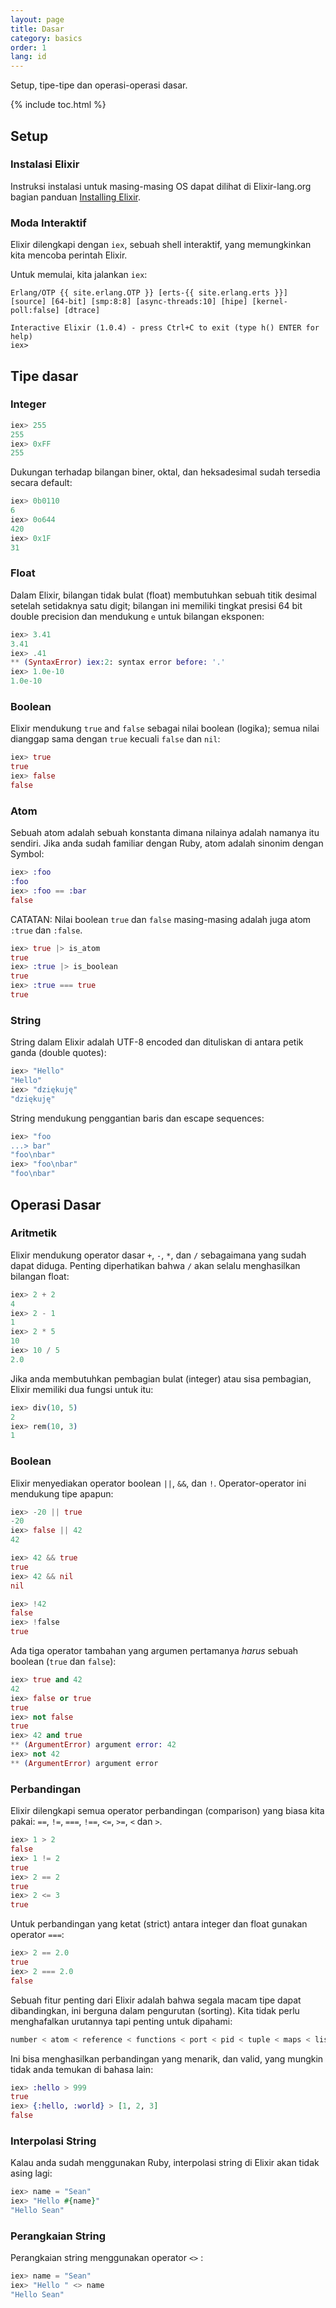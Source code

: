 ```yaml
---
layout: page
title: Dasar
category: basics
order: 1
lang: id
---
```


Setup, tipe-tipe dan operasi-operasi dasar.

{% include toc.html %}

## Setup

### Instalasi Elixir

Instruksi instalasi untuk masing-masing OS dapat dilihat di Elixir-lang.org bagian panduan [Installing Elixir](http://elixir-lang.org/install.html).

### Moda Interaktif

Elixir dilengkapi dengan `iex`, sebuah shell interaktif, yang memungkinkan kita mencoba perintah Elixir.

Untuk memulai, kita jalankan `iex`:

	Erlang/OTP {{ site.erlang.OTP }} [erts-{{ site.erlang.erts }}] [source] [64-bit] [smp:8:8] [async-threads:10] [hipe] [kernel-poll:false] [dtrace]

	Interactive Elixir (1.0.4) - press Ctrl+C to exit (type h() ENTER for help)
	iex>

## Tipe dasar

### Integer

```elixir
iex> 255
255
iex> 0xFF
255
```

Dukungan terhadap bilangan biner, oktal, dan heksadesimal sudah tersedia secara default:

```elixir
iex> 0b0110
6
iex> 0o644
420
iex> 0x1F
31
```

### Float

Dalam Elixir, bilangan tidak bulat (float) membutuhkan sebuah titik desimal setelah setidaknya satu digit; bilangan ini memiliki tingkat presisi 64 bit double precision dan mendukung `e` untuk bilangan eksponen:

```elixir
iex> 3.41
3.41
iex> .41
** (SyntaxError) iex:2: syntax error before: '.'
iex> 1.0e-10
1.0e-10
```


### Boolean

Elixir mendukung `true` and `false` sebagai nilai boolean (logika); semua nilai dianggap sama dengan `true` kecuali `false` dan `nil`:

```elixir
iex> true
true
iex> false
false
```

### Atom

Sebuah atom adalah sebuah konstanta dimana nilainya adalah namanya itu sendiri. Jika anda sudah familiar dengan Ruby, atom adalah sinonim dengan Symbol:

```elixir
iex> :foo
:foo
iex> :foo == :bar
false
```

CATATAN: Nilai boolean `true` dan `false` masing-masing adalah juga atom `:true` dan `:false`.

```elixir
iex> true |> is_atom
true
iex> :true |> is_boolean
true
iex> :true === true
true
```

### String

String dalam Elixir adalah UTF-8 encoded dan dituliskan di antara petik ganda (double quotes):

```elixir
iex> "Hello"
"Hello"
iex> "dziękuję"
"dziękuję"
```

String mendukung penggantian baris dan escape sequences:

```elixir
iex> "foo
...> bar"
"foo\nbar"
iex> "foo\nbar"
"foo\nbar"
```

## Operasi Dasar

### Aritmetik

Elixir mendukung operator dasar `+`, `-`, `*`, dan `/` sebagaimana yang sudah dapat diduga. Penting diperhatikan bahwa `/` akan selalu menghasilkan bilangan float:

```elixir
iex> 2 + 2
4
iex> 2 - 1
1
iex> 2 * 5
10
iex> 10 / 5
2.0
```

Jika anda membutuhkan pembagian bulat (integer) atau sisa pembagian, Elixir memiliki dua fungsi untuk itu:

```elixir
iex> div(10, 5)
2
iex> rem(10, 3)
1
```

### Boolean

Elixir menyediakan operator boolean `||`, `&&`, dan `!`. Operator-operator ini mendukung tipe apapun:

```elixir
iex> -20 || true
-20
iex> false || 42
42

iex> 42 && true
true
iex> 42 && nil
nil

iex> !42
false
iex> !false
true
```

Ada tiga operator tambahan yang argumen pertamanya _harus_ sebuah boolean (`true` dan `false`):

```elixir
iex> true and 42
42
iex> false or true
true
iex> not false
true
iex> 42 and true
** (ArgumentError) argument error: 42
iex> not 42
** (ArgumentError) argument error
```

### Perbandingan

Elixir dilengkapi semua operator perbandingan (comparison) yang biasa kita pakai: `==`, `!=`, `===`, `!==`, `<=`, `>=`, `<` dan `>`.

```elixir
iex> 1 > 2
false
iex> 1 != 2
true
iex> 2 == 2
true
iex> 2 <= 3
true
```

Untuk perbandingan yang ketat (strict) antara integer dan float gunakan operator `===`:

```elixir
iex> 2 == 2.0
true
iex> 2 === 2.0
false
```

Sebuah fitur penting dari Elixir adalah bahwa segala macam tipe dapat dibandingkan, ini berguna dalam pengurutan (sorting). Kita tidak perlu menghafalkan urutannya tapi penting untuk dipahami:

```elixir
number < atom < reference < functions < port < pid < tuple < maps < list < bitstring
```

Ini bisa menghasilkan perbandingan yang menarik, dan valid, yang mungkin tidak anda temukan di bahasa lain:

```elixir
iex> :hello > 999
true
iex> {:hello, :world} > [1, 2, 3]
false
```

### Interpolasi String

Kalau anda sudah menggunakan Ruby, interpolasi string di Elixir akan tidak asing lagi:

```elixir
iex> name = "Sean"
iex> "Hello #{name}"
"Hello Sean"
```

### Perangkaian String

Perangkaian string menggunakan operator `<>` :

```elixir
iex> name = "Sean"
iex> "Hello " <> name
"Hello Sean"
```
